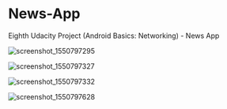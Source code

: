 # News-App
Eighth Udacity Project (Android Basics: Networking) - News App

![screenshot_1550797295](https://user-images.githubusercontent.com/36802522/53212835-5f184400-35fb-11e9-8a0e-2fae138fb54f.png)

![screenshot_1550797327](https://user-images.githubusercontent.com/36802522/53212890-8d961f00-35fb-11e9-9cfc-639fcb0f1582.png)

![screenshot_1550797332](https://user-images.githubusercontent.com/36802522/53212930-b74f4600-35fb-11e9-87f2-eb8f4d3736b6.png)

![screenshot_1550797628](https://user-images.githubusercontent.com/36802522/53213012-27f66280-35fc-11e9-837a-e739117a7bf8.png)

